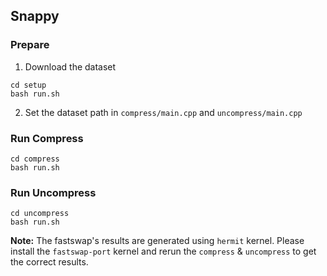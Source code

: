 ## Snappy

### Prepare
1. Download the dataset
```
cd setup
bash run.sh
```
2. Set the dataset path in `compress/main.cpp` and `uncompress/main.cpp`

### Run Compress
```
cd compress
bash run.sh
```

### Run Uncompress
```
cd uncompress
bash run.sh
```

**Note:** The fastswap's results are generated using `hermit` kernel. Please install the `fastswap-port` kernel and rerun the `compress` & `uncompress` to get the correct results.